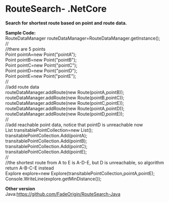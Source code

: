 # RouteSearch- .NetCore
**Search for shortest route based on point and route data.**

**Sample Code:**  
RouteDataManager routeDataManager=RouteDataManager.getInstance();  
//  
//there are 5 points  
Point pointA=new Point("pointA");  
Point pointB=new Point("pointB");  
Point pointC=new Point("pointC");  
Point pointD=new Point("pointD");  
Point pointE=new Point("pointE");  
//  
//add route data  
routeDataManager.addRoute(new Route(pointA,pointB));  
routeDataManager.addRoute(new Route(pointB,pointC));  
routeDataManager.addRoute(new Route(pointC,pointE));  
routeDataManager.addRoute(new Route(pointA,pointD));  
routeDataManager.addRoute(new Route(pointD,pointE));  
//  
//add reachable point data, notice that pointD is unreachable now  
List<Point> transitablePointCollection=new List<Point>();  
transitablePointCollection.Add(pointA);  
transitablePointCollection.Add(pointB);  
transitablePointCollection.Add(pointC);  
transitablePointCollection.Add(pointE);  
//  
//the shortest route from A to E is A-D-E, but D is unreachable, so algorithm return A-B-C-E instead  
Explore explore=new Explore(transitablePointCollection,pointA,pointE);  
Console.WriteLine(explore.getMinDistance());  

**Other version**  
Java:https://github.com/FadeOrigin/RouteSearch-Java

